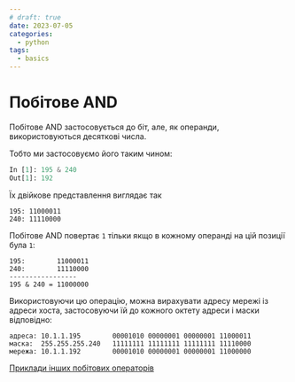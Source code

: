 ```yaml
---
# draft: true 
date: 2023-07-05
categories:
  - python
tags:
  - basics
---
```


# Побітове AND

Побітове AND застосовується до біт, але, як операнди, використовуються
десяткові числа.

Тобто ми застосовуємо його таким чином:

```python
In [1]: 195 & 240
Out[1]: 192
```

Їх двійкове представлення виглядає так

```
195: 11000011
240: 11110000
```

Побітове AND повертає `1` тільки якщо в кожному операнді на цій позиції була `1`:

```
195:        11000011
240:        11110000
-----------------
195 & 240 = 11000000
```

<!-- more -->

Використовуючи цю операцію, можна вирахувати адресу мережі із адреси хоста,
застосовуючи їй до кожного октету адреси і маски відповідно:

```
адреса: 10.1.1.195        00001010 00000001 00000001 11000011
маска:  255.255.255.240   11111111 11111111 11111111 11110000
мережа: 10.1.1.192        00001010 00000001 00000001 11000000
```

[Приклади інших побітових операторів](https://www.tutorialspoint.com/python3/bitwise_operators_example.htm)
